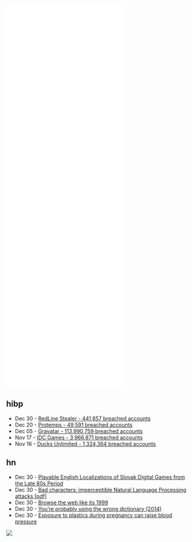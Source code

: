 ![Metrics](https://raw.githubusercontent.com/phixion/phixion/master/metrics.svg)

## hibp

<!--
for https://github.com/phixion/phixion/blob/main/.github/workflows/feeds.yml
-->
<!--START_SECTION:haveibeenpwnd-->
- Dec 30 - [RedLine Stealer - 441,657 breached accounts](https://haveibeenpwned.com/PwnedWebsites#RedLineStealer)
- Dec 20 - [Protemps - 49,591 breached accounts](https://haveibeenpwned.com/PwnedWebsites#Protemps)
- Dec 05 - [Gravatar - 113,990,759 breached accounts](https://haveibeenpwned.com/PwnedWebsites#Gravatar)
- Nov 17 - [IDC Games - 3,966,871 breached accounts](https://haveibeenpwned.com/PwnedWebsites#IDCGames)
- Nov 16 - [Ducks Unlimited - 1,324,364 breached accounts](https://haveibeenpwned.com/PwnedWebsites#DucksUnlimited)
<!--END_SECTION:haveibeenpwnd-->

## hn

<!--
for https://github.com/phixion/phixion/blob/main/.github/workflows/feeds.yml
-->
<!--START_SECTION:hn-->
- Dec 30 - [Playable English Localizations of Slovak Digital Games from the Late 80s Period](https://scd.sk/clanky/playable-english-localizations-of-slovak-digital-games-from-the-late-80s-period/)
- Dec 30 - [Bad characters: imperceptible Natural Language Processing attacks [pdf]](https://arxiv.org/abs/2106.09898)
- Dec 30 - [Browse the web like its 1999](https://oldweb.today/)
- Dec 30 - [You’re probably using the wrong dictionary (2014)](https://jsomers.net/blog/dictionary)
- Dec 30 - [Exposure to plastics during pregnancy can raise blood pressure](http://www.publichealth.columbia.edu/public-health-now/news/exposure-plastics-during-pregnancy-can-raise-blood-pressure)
<!--END_SECTION:hn-->

<!--
for https://yhype.me
-->
![](https://hit.yhype.me/github/profile?user_id=13013670)
